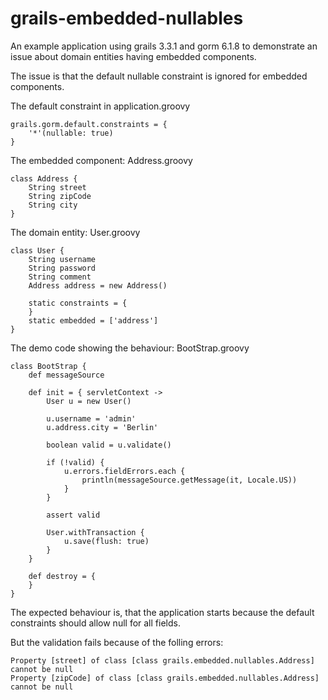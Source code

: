 # grails-embedded-nullables

An example application using grails 3.3.1 and gorm 6.1.8 to demonstrate an issue 
about domain entities having embedded components.

The issue is that the default nullable constraint is ignored for embedded components.

The default constraint in application.groovy

    grails.gorm.default.constraints = {
        '*'(nullable: true)
    } 
    
The embedded component: Address.groovy

    class Address {
        String street
        String zipCode
        String city
    } 
    
The domain entity: User.groovy

    class User {
        String username
        String password
        String comment
        Address address = new Address()
    
        static constraints = {
        }
        static embedded = ['address']
    }
       
The demo code showing the behaviour: BootStrap.groovy

    class BootStrap {
        def messageSource
    
        def init = { servletContext ->
            User u = new User()
    
            u.username = 'admin'
            u.address.city = 'Berlin'
    
            boolean valid = u.validate()
    
            if (!valid) {
                u.errors.fieldErrors.each {
                    println(messageSource.getMessage(it, Locale.US))
                }
            }
    
            assert valid
    
            User.withTransaction {
                u.save(flush: true)
            }
        }
    
        def destroy = {
        }
    }       
    
The expected behaviour is, that the application starts because the default constraints should 
allow null for all fields.

But the validation fails because of the folling errors:

    Property [street] of class [class grails.embedded.nullables.Address] cannot be null
    Property [zipCode] of class [class grails.embedded.nullables.Address] cannot be null
    